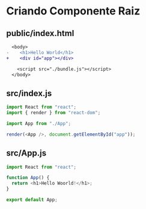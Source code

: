 # Criando Componente Raiz

## public/index.html

```diff
  <body>
-    <h1>Hello World</h1>
+    <div id="app"></div>

    <script src="./bundle.js"></script>
  </body>
```

## src/index.js

```javascript
import React from "react";
import { render } from "react-dom";

import App from "./App";

render(<App />, document.getElementById("app"));
```

## src/App.js

```javascript
import React from "react";

function App() {
  return <h1>Hello Woorld!</h1>;
}

export default App;
```
